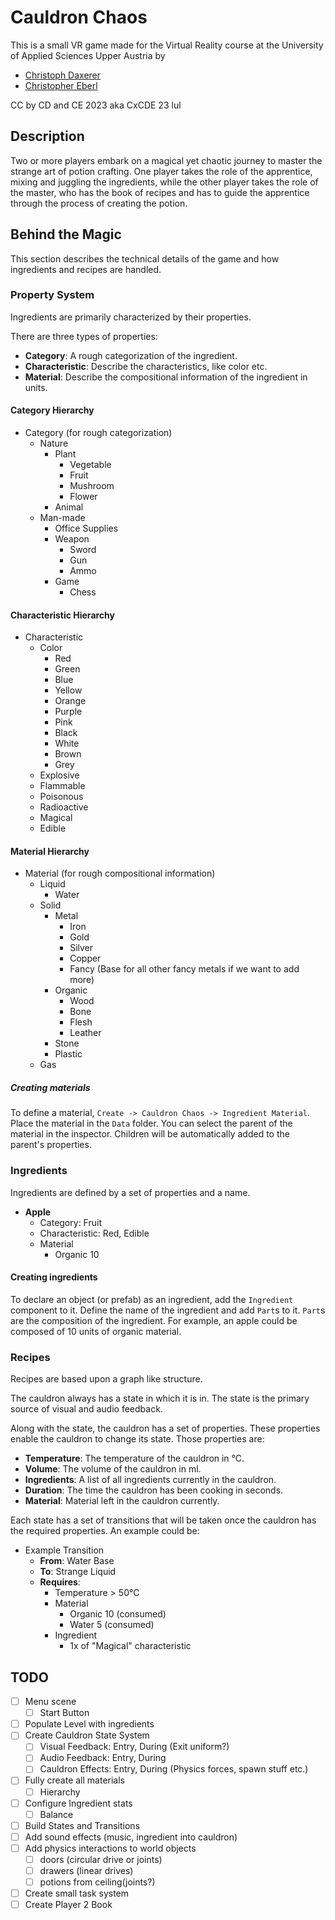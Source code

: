 # Cauldron Chaos

This is a small VR game made for the Virtual Reality course at the University of Applied Sciences Upper Austria by 

- [Christoph Daxerer](https://github.com/DrChristophFH)
- [Christopher Eberl]()

CC by CD and CE 2023 aka CxCDE 23 lul

## Description

Two or more players embark on a magical yet chaotic journey to master the strange art of potion crafting. One player takes the role of the apprentice, mixing and juggling the ingredients, while the other player takes the role of the master, who has the book of recipes and has to guide the apprentice through the process of creating the potion.

## Behind the Magic

This section describes the technical details of the game and how ingredients and recipes are handled.

### Property System

Ingredients are primarily characterized by their properties.

There are three types of properties:
- **Category**: A rough categorization of the ingredient.
- **Characteristic**: Describe the characteristics, like color etc.
- **Material**: Describe the compositional information of the ingredient in units.

#### Category Hierarchy

- Category (for rough categorization)
  - Nature 
    - Plant
      - Vegetable
      - Fruit
      - Mushroom
      - Flower
    - Animal
  - Man-made
    - Office Supplies
    - Weapon
      - Sword
      - Gun
      - Ammo
    - Game
      - Chess

#### Characteristic Hierarchy

- Characteristic
  - Color
    - Red
    - Green
    - Blue
    - Yellow
    - Orange
    - Purple
    - Pink
    - Black
    - White
    - Brown
    - Grey
  - Explosive
  - Flammable
  - Poisonous
  - Radioactive
  - Magical
  - Edible

#### Material Hierarchy

- Material (for rough compositional information)
  - Liquid
    - Water
  - Solid
    - Metal
      - Iron
      - Gold
      - Silver
      - Copper
      - Fancy (Base for all other fancy metals if we want to add more)
    - Organic
      - Wood
      - Bone
      - Flesh
      - Leather
    - Stone
    - Plastic
  - Gas

##### Creating materials

To define a material, `Create -> Cauldron Chaos -> Ingredient Material`. Place the material in the `Data` folder. You can select the parent of the material in the inspector. Children will be automatically added to the parent's properties.

### Ingredients

Ingredients are defined by a set of properties and a name. 

- **Apple**
  - Category: Fruit
  - Characteristic: Red, Edible
  - Material
    - Organic 10

#### Creating ingredients

To declare an object (or prefab) as an ingredient, add the `Ingredient` component to it. Define the name of the ingredient and add `Part`s to it. `Part`s are the composition of the ingredient. For example, an apple could be composed of 10 units of organic material.

### Recipes

Recipes are based upon a graph like structure. 

The cauldron always has a state in which it is in. The state is the primary source of visual and audio feedback.

Along with the state, the cauldron has a set of properties. These properties enable the cauldron to change its state. Those properties are:

- **Temperature**: The temperature of the cauldron in °C.
- **Volume**: The volume of the cauldron in ml.
- **Ingredients**: A list of all ingredients currently in the cauldron.
- **Duration**: The time the cauldron has been cooking in seconds.
- **Material**: Material left in the cauldron currently.

Each state has a set of transitions that will be taken once the cauldron has the required properties. An example could be:

- Example Transition
  - **From**: Water Base
  - **To**: Strange Liquid
  - **Requires**: 
    - Temperature > 50°C
    - Material
      - Organic 10 (consumed)
      - Water 5 (consumed)
    - Ingredient
      - 1x of "Magical" characteristic


## TODO

- [ ] Menu scene
  - [ ] Start Button
- [ ] Populate Level with ingredients
- [ ] Create Cauldron State System
  - [ ] Visual Feedback: Entry, During (Exit uniform?)
  - [ ] Audio Feedback: Entry, During
  - [ ] Cauldron Effects: Entry, During (Physics forces, spawn stuff etc.)
- [ ] Fully create all materials
  - [ ] Hierarchy
- [ ] Configure Ingredient stats
  - [ ] Balance
- [ ] Build States and Transitions
- [ ] Add sound effects (music, ingredient into cauldron)
- [ ] Add physics interactions to world objects 
  - [ ] doors (circular drive or joints)
  - [ ] drawers (linear drives)
  - [ ] potions from ceiling(joints?)
- [ ] Create small task system
- [ ] Create Player 2 Book